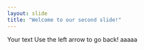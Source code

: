```yaml
---
layout: slide
title: "Welcome to our second slide!"
---
```

Your text
Use the left arrow to go back! aaaaa
